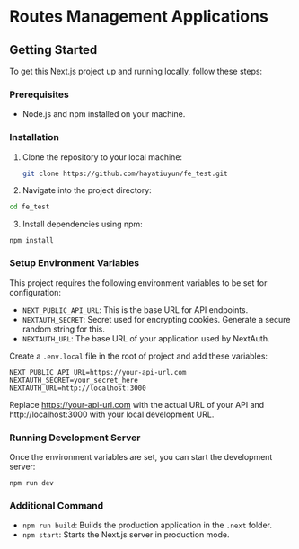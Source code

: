 
# Routes Management Applications

## Getting Started

To get this Next.js project up and running locally, follow these steps:

### Prerequisites

- Node.js and npm installed on your machine.

### Installation

1. Clone the repository to your local machine:

   ```bash
   git clone https://github.com/hayatiuyun/fe_test.git
   ```
2. Navigate into the project directory:
```bash
cd fe_test
```
3. Install dependencies using npm:
```
npm install
```

### Setup Environment Variables

This project requires the following environment variables to be set for configuration:

* `NEXT_PUBLIC_API_URL`: This is the base URL for API endpoints.
* `NEXTAUTH_SECRET`: Secret used for encrypting cookies. Generate a secure random string for this.
* `NEXTAUTH_URL`: The base URL of your application used by NextAuth.

Create a `.env.local` file in the root of project and add these variables:

```
NEXT_PUBLIC_API_URL=https://your-api-url.com
NEXTAUTH_SECRET=your_secret_here
NEXTAUTH_URL=http://localhost:3000
```
Replace https://your-api-url.com with the actual URL of your API and http://localhost:3000 with your local development URL.

### Running Development Server
Once the environment variables are set, you can start the development server:

```
npm run dev
```
### Additional Command

* `npm run build`: Builds the production application in the `.next` folder.
* `npm start`: Starts the Next.js server in production mode.